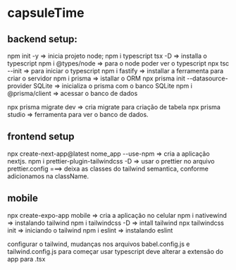 # capsuleTime

## backend setup:

npm init -y => inicia projeto node;
npm i typescript tsx -D => installa o typescript
npm i @types/node => para o node poder ver o typescript
npx tsc --init => para iniciar o typescript
npm i fastify => installar a ferramenta para criar o servidor
npm i prisma => istallar o ORM
npx prisma init --datasource-provider SQLite => inicializa o prisma com o banco SQLite
npm i @prisma/client => acessar o banco de dados

npx prisma migrate dev => cria migrate para criação de tabela
npx prisma studio => ferramenta para ver o banco de dados.

## frontend setup

npx create-next-app@latest nome_app --use-npm => cria a aplicação nextjs.
npm i prettier-plugin-tailwindcss -D => usar o prettier no arquivo prettier.config ===> deixa as classes do tailwind semantica, conforme adicionamos na className.

## mobile

npx create-expo-app mobile => cria a aplicação no celular
npm i nativewind => instalando tailwind
npm i tailwindcss -D => intall tailwind
npx tailwindcss init => iniciando o tailwind
npm i eslint => instalando eslint


configurar o tailwind, mudanças nos arquivos babel.config.js e tailwind.config.js
para começar usar typescript deve alterar a extensão do app para .tsx